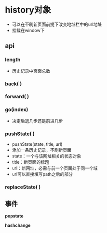 # history对象

- 可以在不刷新页面前提下改变地址栏中的url地址
- 挂载在window下

## api

### length

- 历史记录中页面总数

### back( )

### forward( )

### go(index)

- 决定后退几步还是前进几步

### pushState( )

- pushState(state, title, url)
- 添加一条历史记录，不刷新页面
- state：一个与该网址相关的状态对象
- title：新页面的标题
- url：新网址，必需与前一个页面处于同一个域
- url可以直接填写path之后的部分

### replaceState( )



## 事件

**popstate**

**hashchange**
